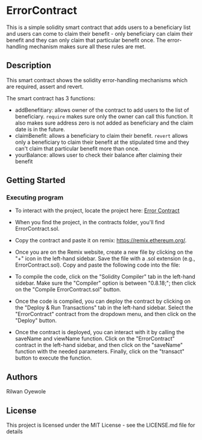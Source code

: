 # ErrorContract
This is a simple solidity smart contract that adds users to a beneficiary list and users can come to claim their benefit - only beneficiary can claim their benefit and they can only claim that particular benefit once. The error-handling mechanism makes sure all these rules are met.

## Description
This smart contract shows the solidity error-handling mechanisms which are required, assert and revert.

The smart contract has 3 functions:

- addBenefitiary: allows owner of the contract to add users to the list of beneficiary. ```require``` makes sure only the owner can call this function. It also makes sure address zero is not added as beneficiary and the claim date is in the future.
- claimBenefit: allows a beneficiary to claim their benefit. ```revert``` allows only a beneficiary to claim their benefit at the stipulated time and they can't claim that particular benefit more than once.
- yourBalance: allows user to check their balance after claiming their benefit 

## Getting Started
### Executing program

- To interact with the project, locate the project here: [Error Contract](https://github.com/rilwan12oye/Error-Functions)
- When you find the project, in the contracts folder, you'll find ErrorContract.sol.
- Copy the contract and paste it on remix: https://remix.ethereum.org/.
- Once you are on the Remix website, create a new file by clicking on the "+" icon in the left-hand sidebar. Save the file with a .sol extension (e.g., ErrorContract.sol). Copy and paste the following code into the file:
- To compile the code, click on the "Solidity Compiler" tab in the left-hand sidebar. Make sure the "Compiler" option is between "0.8.18;";  then click on the "Compile ErrorContract.sol" button.
- Once the code is compiled, you can deploy the contract by clicking on the "Deploy & Run Transactions" tab in the left-hand sidebar. Select the "ErrorContract" contract from the dropdown menu, and then click on the "Deploy" button.

- Once the contract is deployed, you can interact with it by calling the saveName and viewName function. Click on the "ErrorContract" contract in the left-hand sidebar, and then click on the "saveName" function with the needed parameters. Finally, click on the "transact" button to execute the function.

## Authors
Rilwan Oyewole

## License
This project is licensed under the MIT License - see the LICENSE.md file for details
